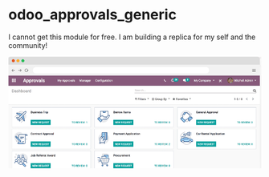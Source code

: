 # odoo_approvals_generic

I cannot get this module for free. I am building a replica for my self and the community!

![alt text](https://github.com/gibeongideon/odoo_approvals_generic/blob/main/2023-10-05-15-57-www.odoo.com.png?raw=true)


